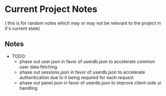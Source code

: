 # Current Project Notes

( this is for random notes which may or may not be relevant to the project in it's current state)

## Notes

- TODO:
    - phase out user.json in favor of userdb.json to accelerate common user data fetching
    - phase out sessions.json in favor of userdb.json to accelerate authentication due to it being required for each
      request
    - phase out panel.json in favor of userdb.json to improve client-side ui handling
